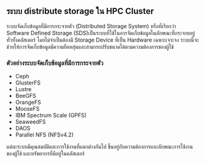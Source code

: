 ## ระบบ distribute storage ใน HPC Cluster

ระบบจัดเก็บข้อมูลที่มีการกระจายตัว (Distributed Storage System) หรือที่เรียกว่า Software Defined Storage (SDS)เป็นระบบที่ใช้ในการจัดเก็บข้อมูลในลักษณะที่กระจายอยู่ทั่วทั้งคลัสเตอร์ โดยไม่จำเป็นต้องมี Storage Device ที่เป็น Hardware เฉพาะเจาะจง ระบบนี้จะช่วยให้การจัดเก็บข้อมูลมีความยืดหยุ่นและสามารถปรับขนาดได้ตามความต้องการของผู้ใช้

### ตัวอย่างระบบจัดเก็บข้อมูลที่มีการกระจายตัว

- Ceph
- GlusterFS
- Lustre
- BeeGFS
- OrangeFS
- MooseFS
- IBM Spectrum Scale (GPFS)
- SeaweedFS
- DAOS
- Parallel NFS (NFSv4.2)

แต่ละระบบมีคุณสมบัติและการใช้งานที่แตกต่างกันไป ขึ้นอยู่กับความต้องการและลักษณะการใช้งานของผู้ใช้ และทรัพยากรที่มีอยู่ในคลัสเตอร์

